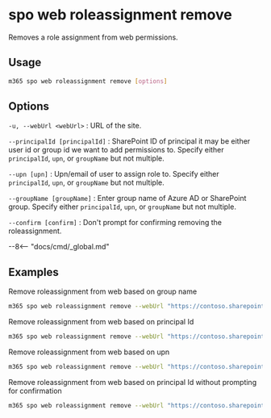 # spo web roleassignment remove

Removes a role assignment from web permissions.

## Usage

```sh
m365 spo web roleassignment remove [options]
```

## Options

`-u, --webUrl <webUrl>`
: URL of the site.

`--principalId [principalId]`
: SharePoint ID of principal it may be either user id or group id we want to add permissions to. Specify either `principalId`, `upn`, or `groupName` but not multiple.

`--upn [upn]`
: Upn/email of user to assign role to. Specify either `principalId`, `upn`, or `groupName` but not multiple.

`--groupName [groupName]`
: Enter group name of Azure AD or SharePoint group. Specify either `principalId`, `upn`, or `groupName` but not multiple.

`--confirm [confirm]`
: Don't prompt for confirming removing the roleassignment.

--8<-- "docs/cmd/_global.md"

## Examples

Remove roleassignment from web based on group name

```sh
m365 spo web roleassignment remove --webUrl "https://contoso.sharepoint.com/sites/contoso-sales"  --groupName "saleGroup"
```

Remove roleassignment from web based on principal Id

```sh
m365 spo web roleassignment remove --webUrl "https://contoso.sharepoint.com/sites/contoso-sales"  --principalId 2
```

Remove roleassignment from web based on upn

```sh
m365 spo web roleassignment remove --webUrl "https://contoso.sharepoint.com/sites/contoso-sales"  --upn "someaccount@tenant.onmicrosoft.com"
```

Remove roleassignment from web based on principal Id without prompting for confirmation

```sh
m365 spo web roleassignment remove --webUrl "https://contoso.sharepoint.com/sites/contoso-sales"  --principalId 2 --confirm
```
